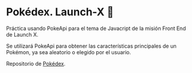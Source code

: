 # Pokédex. Launch-X 🐳

Práctica usando PokeApi para el tema de Javacript de la misión Front End de Launch X.

Se utilizará PokeApi para obtener las características principales de un Pokémon, ya sea aleatorio o elegido por el usuario.

Repositorio de [Pokédex](https://github.com/dev-LuisSM/PokeApiJs).
